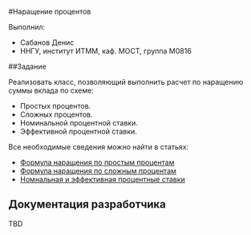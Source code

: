 ﻿#Наращение процентов

Выполнил: 

 - Сабанов Денис
 - ННГУ, институт ИТММ, каф. МОСТ, группа М0816

##Задание

Реализовать класс, позволяющий выполнить расчет по наращению суммы вклада по схеме:

 - Простых процентов.
 - Сложных процентов.
 - Номинальной процентной ставки.
 - Эффективной процентной ставки.

Все необходимые сведения можно найти в статьях:
 - [Формула наращения по простым процентам][simple]
 - [Формула наращения по сложным процентам][hard]
 - [Номнальная и эффективная процентные ставки][procent_rate]

## Документация разработчика

TBD

<!-- LINKS -->

[simple]: http://ios.sseu.ru/public/eresmat/fm/razd1_fm/par1_1_2.htm
[hard]: http://ios.sseu.ru/public/eresmat/fm/razd2_fm/par1_2_1.htm
[procent_rate]: http://www.finmath.ru/likbez/calculations/15
